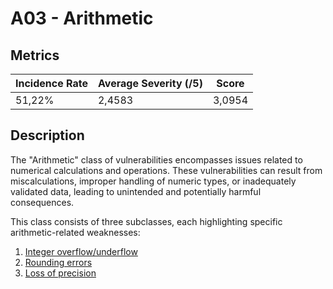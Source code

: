 # A03 - Arithmetic

## Metrics

<center>

| Incidence Rate | Average Severity (/5) | Score      |
|----------------|-----------------------|------------|
|     51,22%     |        2,4583         |   3,0954   |

</center>

## Description

The "Arithmetic" class of vulnerabilities encompasses issues related to numerical calculations and operations. These vulnerabilities can result from miscalculations, improper handling of numeric types, or inadequately validated data, leading to unintended and potentially harmful consequences.

This class consists of three subclasses, each highlighting specific arithmetic-related weaknesses:

1. [Integer overflow/underflow](./integer_overflow.md)
2. [Rounding errors](./rounding_errors.md)
3. [Loss of precision](./loss_of_precision.md)
